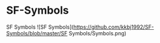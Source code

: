 # SF-Symbols
SF Symbols
![SF Symbols](https://github.com/kkbj1992/SF-Symbols/blob/master/SF Symbols/Symbols.png)

